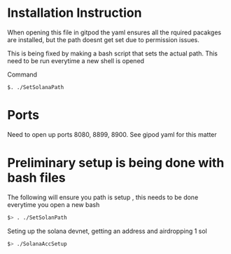 # Installation Instruction

When opening this file in gitpod the yaml ensures all the rquired pacakges are installed, but the path doesnt get set 
due to permission issues.

This is being fixed by making a bash script that sets the actual path. This need to be run everytime a new shell is
opened 

Command

`$. ./SetSolanaPath`

# Ports 
Need to open up ports 8080, 8899, 8900. See gipod yaml for this matter 

# Preliminary setup is being done with bash files 

The following will ensure you path is setup , this needs to be done everytime you open a new bash
````bash
$> . ./SetSolanPath
````

Seting up the solana devnet, getting an address and airdropping 1 sol 

```bash
$> ./SolanaAccSetup
```

